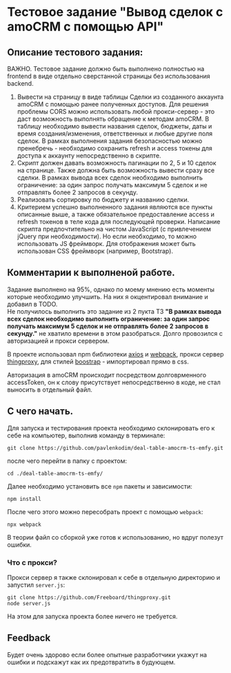 # Тестовое задание "Вывод сделок с amoCRM с помощью API"

## Описание тестового задания:
ВАЖНО. Тестовое задание должно быть выполнено полностью на frontend в виде отдельно сверстанной страницы без использования backend.
1. Вывести на страницу в виде таблицы Сделки из созданного аккаунта amoCRM с помощью ранее полученных доступов. Для решения проблемы CORS можно использовать любой прокси-сервер - это даст возможность выполнять обращение к методам amoCRM. В таблицу необходимо вывести названия сделок, бюджеты, даты и время создания/изменения, ответственных и любые другие поля сделок. В рамках выполнения задания безопасностью можно пренебречь - необходимо сохранить refresh и access токены для доступа к аккаунту непосредственно в скрипте.
2. Скрипт должен давать возможность пагинации по 2, 5 и 10 сделок на странице. Также должна быть возможность вывести сразу все сделки. В рамках вывода всех сделок необходимо выполнить ограничение: за один запрос получать максимум 5 сделок и не отправлять более 2 запросов в секунду.
3. Реализовать сортировку по бюджету и названию сделки.
4. Критерием успешно выполненного задания являются все пункты описанные выше, а также обязательное предоставление access и refresh токенов в теле кода для последующей проверки.  Написание скрипта предпочтительно на чистом JavaScript (с привлечением jQuery при необходимости). Но если необходимо, то можно использовать JS фреймворк. Для отображения может быть использован CSS фреймворк (например, Bootstrap).

## Комментарии к выполненой работе.
Задание выполнено на 95%, однако по моему мнению есть моменты которые необходимо улучшить. На них я окцентировал внимание и добавил в TODO.   
Не получилось выполнить это задание из 2 пукта ТЗ <b>"В рамках вывода всех сделок необходимо выполнить ограничение: за один запрос получать максимум 5 сделок и не отправлять более 2 запросов в секунду."</b> не хватило времени в этом разобраться. Долго провозился с авторизацией и прокси сервером. 

В проекте использовал npm библиотеки [axios](https://axios-http.com/) и [webpack](https://webpack.js.org/), прокси сервер [thingproxy](https://github.com/Freeboard/thingproxy), для стилей [boostrap](https://getbootstrap.com/) - импортировал прямо в css.

Авторизация в amoCRM происходит посредством долговрменного accessToken, он к слову присутствует непосредственно в коде, не стал выносить в отдельный файл.

## С чего начать.
Для запуска и тестирования проекта необходимо склонировать его к себе на компьютер, выполнив команду в терминале: 
```
git clone https://github.com/pavlenkodim/deal-table-amocrm-ts-emfy.git
```
после чего перейти в папку с проектом:
```
cd ./deal-table-amocrm-ts-emfy/
```
Далее необходимо установить все `npm` пакеты и зависимости:
```
npm install
```
После чего этого можно пересобрать проект с помощью `webpack`:
```
npx webpack
```
В теории файл со сборкой уже готов к использованию, но вдруг полезут ошибки.

### Что с прокси?
Прокси сервер я также склонировал к себе в отдельную директорию и запустил `server.js`:
```
git clone https://github.com/Freeboard/thingproxy.git
node server.js
```
На этом для запуска проекта более ничего не требуется.

## Feedback
Будет очень здорово если более опытные разработчики укажут на ошибки и подскажут как их предотвратить в будующем.